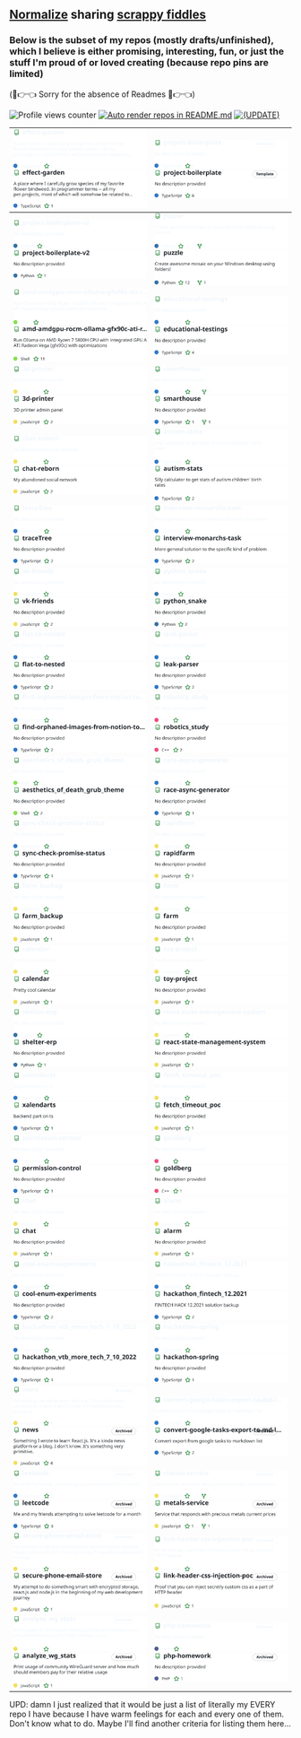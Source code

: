 ## [Normalize](https://www.todepond.com/sky/normalise-dont-share-lol/) <!-- I want to lead by example --> sharing [scrappy fiddles](https://www.todepond.com/wikiblogarden/scrappy-fiddles/sharing/normalising/live/)

### Below is the subset of my repos (mostly drafts/unfinished), which I believe is either promising, interesting, fun, or just the stuff I'm proud of or loved creating (because repo pins are limited)

(🥺👉👈 Sorry for the absence of Readmes 🥺👉👈)

![Profile views counter](https://komarev.com/ghpvc/?username=nikelborm) [![Auto render repos in README.md](https://github.com/nikelborm/nikelborm/actions/workflows/main.yml/badge.svg)](https://github.com/nikelborm/nikelborm/actions/workflows/main.yml) [![(UPDATE)](https://img.shields.io/badge/UPDATE-a82400)](https://github.com/nikelborm/nikelborm/actions/workflows/main.yml#rgh-run-workflow)

<!-- Don't edit this. GitHub Action automatically generates it -->
<!-- REPO-TABLE-INJECT-START -->
|[![effect-garden repo](https://raw.githubusercontent.com/nikelborm/nikelborm/refs/heads/main/images/nikelborm,effect-garden,dark_theme.svg)](https://github.com/nikelborm/effect-garden/#gh-dark-mode-only)[![effect-garden repo](https://raw.githubusercontent.com/nikelborm/nikelborm/refs/heads/main/images/nikelborm,effect-garden,light_theme.svg)](https://github.com/nikelborm/effect-garden/#gh-light-mode-only)|[![project-boilerplate repo](https://raw.githubusercontent.com/nikelborm/nikelborm/refs/heads/main/images/nikelborm,project-boilerplate,dark_theme.svg)](https://github.com/nikelborm/project-boilerplate/#gh-dark-mode-only)[![project-boilerplate repo](https://raw.githubusercontent.com/nikelborm/nikelborm/refs/heads/main/images/nikelborm,project-boilerplate,light_theme.svg)](https://github.com/nikelborm/project-boilerplate/#gh-light-mode-only)|
|-|-|
|[![project-boilerplate-v2 repo](https://raw.githubusercontent.com/nikelborm/nikelborm/refs/heads/main/images/nikelborm,project-boilerplate-v2,dark_theme.svg)](https://github.com/nikelborm/project-boilerplate-v2/#gh-dark-mode-only)[![project-boilerplate-v2 repo](https://raw.githubusercontent.com/nikelborm/nikelborm/refs/heads/main/images/nikelborm,project-boilerplate-v2,light_theme.svg)](https://github.com/nikelborm/project-boilerplate-v2/#gh-light-mode-only)|[![puzzle repo](https://raw.githubusercontent.com/nikelborm/nikelborm/refs/heads/main/images/nikelborm,puzzle,dark_theme.svg)](https://github.com/nikelborm/puzzle/#gh-dark-mode-only)[![puzzle repo](https://raw.githubusercontent.com/nikelborm/nikelborm/refs/heads/main/images/nikelborm,puzzle,light_theme.svg)](https://github.com/nikelborm/puzzle/#gh-light-mode-only)|
|[![amd-amdgpu-rocm-ollama-gfx90c-ati-radeon-vega-ryzen7-5800H-arch-linux repo](https://raw.githubusercontent.com/nikelborm/nikelborm/refs/heads/main/images/nikelborm,amd-amdgpu-rocm-ollama-gfx90c-ati-radeon-vega-ryzen7-5800H-arch-linux,dark_theme.svg)](https://github.com/nikelborm/amd-amdgpu-rocm-ollama-gfx90c-ati-radeon-vega-ryzen7-5800H-arch-linux/#gh-dark-mode-only)[![amd-amdgpu-rocm-ollama-gfx90c-ati-radeon-vega-ryzen7-5800H-arch-linux repo](https://raw.githubusercontent.com/nikelborm/nikelborm/refs/heads/main/images/nikelborm,amd-amdgpu-rocm-ollama-gfx90c-ati-radeon-vega-ryzen7-5800H-arch-linux,light_theme.svg)](https://github.com/nikelborm/amd-amdgpu-rocm-ollama-gfx90c-ati-radeon-vega-ryzen7-5800H-arch-linux/#gh-light-mode-only)|[![educational-testings repo](https://raw.githubusercontent.com/nikelborm/nikelborm/refs/heads/main/images/nikelborm,educational-testings,dark_theme.svg)](https://github.com/nikelborm/educational-testings/#gh-dark-mode-only)[![educational-testings repo](https://raw.githubusercontent.com/nikelborm/nikelborm/refs/heads/main/images/nikelborm,educational-testings,light_theme.svg)](https://github.com/nikelborm/educational-testings/#gh-light-mode-only)|
|[![3d-printer repo](https://raw.githubusercontent.com/nikelborm/nikelborm/refs/heads/main/images/nikelborm,3d-printer,dark_theme.svg)](https://github.com/nikelborm/3d-printer/#gh-dark-mode-only)[![3d-printer repo](https://raw.githubusercontent.com/nikelborm/nikelborm/refs/heads/main/images/nikelborm,3d-printer,light_theme.svg)](https://github.com/nikelborm/3d-printer/#gh-light-mode-only)|[![smarthouse repo](https://raw.githubusercontent.com/nikelborm/nikelborm/refs/heads/main/images/nikelborm,smarthouse,dark_theme.svg)](https://github.com/nikelborm/smarthouse/#gh-dark-mode-only)[![smarthouse repo](https://raw.githubusercontent.com/nikelborm/nikelborm/refs/heads/main/images/nikelborm,smarthouse,light_theme.svg)](https://github.com/nikelborm/smarthouse/#gh-light-mode-only)|
|[![chat-reborn repo](https://raw.githubusercontent.com/nikelborm/nikelborm/refs/heads/main/images/nikelborm,chat-reborn,dark_theme.svg)](https://github.com/nikelborm/chat-reborn/#gh-dark-mode-only)[![chat-reborn repo](https://raw.githubusercontent.com/nikelborm/nikelborm/refs/heads/main/images/nikelborm,chat-reborn,light_theme.svg)](https://github.com/nikelborm/chat-reborn/#gh-light-mode-only)|[![autism-stats repo](https://raw.githubusercontent.com/nikelborm/nikelborm/refs/heads/main/images/nikelborm,autism-stats,dark_theme.svg)](https://github.com/nikelborm/autism-stats/#gh-dark-mode-only)[![autism-stats repo](https://raw.githubusercontent.com/nikelborm/nikelborm/refs/heads/main/images/nikelborm,autism-stats,light_theme.svg)](https://github.com/nikelborm/autism-stats/#gh-light-mode-only)|
|[![traceTree repo](https://raw.githubusercontent.com/nikelborm/nikelborm/refs/heads/main/images/nikelborm,traceTree,dark_theme.svg)](https://github.com/nikelborm/traceTree/#gh-dark-mode-only)[![traceTree repo](https://raw.githubusercontent.com/nikelborm/nikelborm/refs/heads/main/images/nikelborm,traceTree,light_theme.svg)](https://github.com/nikelborm/traceTree/#gh-light-mode-only)|[![interview-monarchs-task repo](https://raw.githubusercontent.com/nikelborm/nikelborm/refs/heads/main/images/nikelborm,interview-monarchs-task,dark_theme.svg)](https://github.com/nikelborm/interview-monarchs-task/#gh-dark-mode-only)[![interview-monarchs-task repo](https://raw.githubusercontent.com/nikelborm/nikelborm/refs/heads/main/images/nikelborm,interview-monarchs-task,light_theme.svg)](https://github.com/nikelborm/interview-monarchs-task/#gh-light-mode-only)|
|[![vk-friends repo](https://raw.githubusercontent.com/nikelborm/nikelborm/refs/heads/main/images/nikelborm,vk-friends,dark_theme.svg)](https://github.com/nikelborm/vk-friends/#gh-dark-mode-only)[![vk-friends repo](https://raw.githubusercontent.com/nikelborm/nikelborm/refs/heads/main/images/nikelborm,vk-friends,light_theme.svg)](https://github.com/nikelborm/vk-friends/#gh-light-mode-only)|[![python_snake repo](https://raw.githubusercontent.com/nikelborm/nikelborm/refs/heads/main/images/nikelborm,python_snake,dark_theme.svg)](https://github.com/nikelborm/python_snake/#gh-dark-mode-only)[![python_snake repo](https://raw.githubusercontent.com/nikelborm/nikelborm/refs/heads/main/images/nikelborm,python_snake,light_theme.svg)](https://github.com/nikelborm/python_snake/#gh-light-mode-only)|
|[![flat-to-nested repo](https://raw.githubusercontent.com/nikelborm/nikelborm/refs/heads/main/images/nikelborm,flat-to-nested,dark_theme.svg)](https://github.com/nikelborm/flat-to-nested/#gh-dark-mode-only)[![flat-to-nested repo](https://raw.githubusercontent.com/nikelborm/nikelborm/refs/heads/main/images/nikelborm,flat-to-nested,light_theme.svg)](https://github.com/nikelborm/flat-to-nested/#gh-light-mode-only)|[![leak-parser repo](https://raw.githubusercontent.com/nikelborm/nikelborm/refs/heads/main/images/nikelborm,leak-parser,dark_theme.svg)](https://github.com/nikelborm/leak-parser/#gh-dark-mode-only)[![leak-parser repo](https://raw.githubusercontent.com/nikelborm/nikelborm/refs/heads/main/images/nikelborm,leak-parser,light_theme.svg)](https://github.com/nikelborm/leak-parser/#gh-light-mode-only)|
|[![find-orphaned-images-from-notion-to-obsidian-import repo](https://raw.githubusercontent.com/nikelborm/nikelborm/refs/heads/main/images/nikelborm,find-orphaned-images-from-notion-to-obsidian-import,dark_theme.svg)](https://github.com/nikelborm/find-orphaned-images-from-notion-to-obsidian-import/#gh-dark-mode-only)[![find-orphaned-images-from-notion-to-obsidian-import repo](https://raw.githubusercontent.com/nikelborm/nikelborm/refs/heads/main/images/nikelborm,find-orphaned-images-from-notion-to-obsidian-import,light_theme.svg)](https://github.com/nikelborm/find-orphaned-images-from-notion-to-obsidian-import/#gh-light-mode-only)|[![robotics_study repo](https://raw.githubusercontent.com/nikelborm/nikelborm/refs/heads/main/images/nikelborm,robotics_study,dark_theme.svg)](https://github.com/nikelborm/robotics_study/#gh-dark-mode-only)[![robotics_study repo](https://raw.githubusercontent.com/nikelborm/nikelborm/refs/heads/main/images/nikelborm,robotics_study,light_theme.svg)](https://github.com/nikelborm/robotics_study/#gh-light-mode-only)|
|[![aesthetics_of_death_grub_theme repo](https://raw.githubusercontent.com/nikelborm/nikelborm/refs/heads/main/images/nikelborm,aesthetics_of_death_grub_theme,dark_theme.svg)](https://github.com/nikelborm/aesthetics_of_death_grub_theme/#gh-dark-mode-only)[![aesthetics_of_death_grub_theme repo](https://raw.githubusercontent.com/nikelborm/nikelborm/refs/heads/main/images/nikelborm,aesthetics_of_death_grub_theme,light_theme.svg)](https://github.com/nikelborm/aesthetics_of_death_grub_theme/#gh-light-mode-only)|[![race-async-generator repo](https://raw.githubusercontent.com/nikelborm/nikelborm/refs/heads/main/images/nikelborm,race-async-generator,dark_theme.svg)](https://github.com/nikelborm/race-async-generator/#gh-dark-mode-only)[![race-async-generator repo](https://raw.githubusercontent.com/nikelborm/nikelborm/refs/heads/main/images/nikelborm,race-async-generator,light_theme.svg)](https://github.com/nikelborm/race-async-generator/#gh-light-mode-only)|
|[![sync-check-promise-status repo](https://raw.githubusercontent.com/nikelborm/nikelborm/refs/heads/main/images/nikelborm,sync-check-promise-status,dark_theme.svg)](https://github.com/nikelborm/sync-check-promise-status/#gh-dark-mode-only)[![sync-check-promise-status repo](https://raw.githubusercontent.com/nikelborm/nikelborm/refs/heads/main/images/nikelborm,sync-check-promise-status,light_theme.svg)](https://github.com/nikelborm/sync-check-promise-status/#gh-light-mode-only)|[![rapidfarm repo](https://raw.githubusercontent.com/nikelborm/nikelborm/refs/heads/main/images/nikelborm,rapidfarm,dark_theme.svg)](https://github.com/nikelborm/rapidfarm/#gh-dark-mode-only)[![rapidfarm repo](https://raw.githubusercontent.com/nikelborm/nikelborm/refs/heads/main/images/nikelborm,rapidfarm,light_theme.svg)](https://github.com/nikelborm/rapidfarm/#gh-light-mode-only)|
|[![farm_backup repo](https://raw.githubusercontent.com/nikelborm/nikelborm/refs/heads/main/images/nikelborm,farm_backup,dark_theme.svg)](https://github.com/nikelborm/farm_backup/#gh-dark-mode-only)[![farm_backup repo](https://raw.githubusercontent.com/nikelborm/nikelborm/refs/heads/main/images/nikelborm,farm_backup,light_theme.svg)](https://github.com/nikelborm/farm_backup/#gh-light-mode-only)|[![farm repo](https://raw.githubusercontent.com/nikelborm/nikelborm/refs/heads/main/images/nikelborm,farm,dark_theme.svg)](https://github.com/nikelborm/farm/#gh-dark-mode-only)[![farm repo](https://raw.githubusercontent.com/nikelborm/nikelborm/refs/heads/main/images/nikelborm,farm,light_theme.svg)](https://github.com/nikelborm/farm/#gh-light-mode-only)|
|[![calendar repo](https://raw.githubusercontent.com/nikelborm/nikelborm/refs/heads/main/images/nikelborm,calendar,dark_theme.svg)](https://github.com/nikelborm/calendar/#gh-dark-mode-only)[![calendar repo](https://raw.githubusercontent.com/nikelborm/nikelborm/refs/heads/main/images/nikelborm,calendar,light_theme.svg)](https://github.com/nikelborm/calendar/#gh-light-mode-only)|[![toy-project repo](https://raw.githubusercontent.com/nikelborm/nikelborm/refs/heads/main/images/nikelborm,toy-project,dark_theme.svg)](https://github.com/nikelborm/toy-project/#gh-dark-mode-only)[![toy-project repo](https://raw.githubusercontent.com/nikelborm/nikelborm/refs/heads/main/images/nikelborm,toy-project,light_theme.svg)](https://github.com/nikelborm/toy-project/#gh-light-mode-only)|
|[![shelter-erp repo](https://raw.githubusercontent.com/nikelborm/nikelborm/refs/heads/main/images/nikelborm,shelter-erp,dark_theme.svg)](https://github.com/nikelborm/shelter-erp/#gh-dark-mode-only)[![shelter-erp repo](https://raw.githubusercontent.com/nikelborm/nikelborm/refs/heads/main/images/nikelborm,shelter-erp,light_theme.svg)](https://github.com/nikelborm/shelter-erp/#gh-light-mode-only)|[![react-state-management-system repo](https://raw.githubusercontent.com/nikelborm/nikelborm/refs/heads/main/images/nikelborm,react-state-management-system,dark_theme.svg)](https://github.com/nikelborm/react-state-management-system/#gh-dark-mode-only)[![react-state-management-system repo](https://raw.githubusercontent.com/nikelborm/nikelborm/refs/heads/main/images/nikelborm,react-state-management-system,light_theme.svg)](https://github.com/nikelborm/react-state-management-system/#gh-light-mode-only)|
|[![xalendarts repo](https://raw.githubusercontent.com/nikelborm/nikelborm/refs/heads/main/images/nikelborm,xalendarts,dark_theme.svg)](https://github.com/nikelborm/xalendarts/#gh-dark-mode-only)[![xalendarts repo](https://raw.githubusercontent.com/nikelborm/nikelborm/refs/heads/main/images/nikelborm,xalendarts,light_theme.svg)](https://github.com/nikelborm/xalendarts/#gh-light-mode-only)|[![fetch_timeout_poc repo](https://raw.githubusercontent.com/nikelborm/nikelborm/refs/heads/main/images/nikelborm,fetch_timeout_poc,dark_theme.svg)](https://github.com/nikelborm/fetch_timeout_poc/#gh-dark-mode-only)[![fetch_timeout_poc repo](https://raw.githubusercontent.com/nikelborm/nikelborm/refs/heads/main/images/nikelborm,fetch_timeout_poc,light_theme.svg)](https://github.com/nikelborm/fetch_timeout_poc/#gh-light-mode-only)|
|[![permission-control repo](https://raw.githubusercontent.com/nikelborm/nikelborm/refs/heads/main/images/nikelborm,permission-control,dark_theme.svg)](https://github.com/nikelborm/permission-control/#gh-dark-mode-only)[![permission-control repo](https://raw.githubusercontent.com/nikelborm/nikelborm/refs/heads/main/images/nikelborm,permission-control,light_theme.svg)](https://github.com/nikelborm/permission-control/#gh-light-mode-only)|[![goldberg repo](https://raw.githubusercontent.com/nikelborm/nikelborm/refs/heads/main/images/nikelborm,goldberg,dark_theme.svg)](https://github.com/nikelborm/goldberg/#gh-dark-mode-only)[![goldberg repo](https://raw.githubusercontent.com/nikelborm/nikelborm/refs/heads/main/images/nikelborm,goldberg,light_theme.svg)](https://github.com/nikelborm/goldberg/#gh-light-mode-only)|
|[![chat repo](https://raw.githubusercontent.com/nikelborm/nikelborm/refs/heads/main/images/nikelborm,chat,dark_theme.svg)](https://github.com/nikelborm/chat/#gh-dark-mode-only)[![chat repo](https://raw.githubusercontent.com/nikelborm/nikelborm/refs/heads/main/images/nikelborm,chat,light_theme.svg)](https://github.com/nikelborm/chat/#gh-light-mode-only)|[![alarm repo](https://raw.githubusercontent.com/nikelborm/nikelborm/refs/heads/main/images/nikelborm,alarm,dark_theme.svg)](https://github.com/nikelborm/alarm/#gh-dark-mode-only)[![alarm repo](https://raw.githubusercontent.com/nikelborm/nikelborm/refs/heads/main/images/nikelborm,alarm,light_theme.svg)](https://github.com/nikelborm/alarm/#gh-light-mode-only)|
|[![cool-enum-experiments repo](https://raw.githubusercontent.com/nikelborm/nikelborm/refs/heads/main/images/nikelborm,cool-enum-experiments,dark_theme.svg)](https://github.com/nikelborm/cool-enum-experiments/#gh-dark-mode-only)[![cool-enum-experiments repo](https://raw.githubusercontent.com/nikelborm/nikelborm/refs/heads/main/images/nikelborm,cool-enum-experiments,light_theme.svg)](https://github.com/nikelborm/cool-enum-experiments/#gh-light-mode-only)|[![hackathon_fintech_12.2021 repo](https://raw.githubusercontent.com/nikelborm/nikelborm/refs/heads/main/images/nikelborm,hackathon_fintech_12.2021,dark_theme.svg)](https://github.com/nikelborm/hackathon_fintech_12.2021/#gh-dark-mode-only)[![hackathon_fintech_12.2021 repo](https://raw.githubusercontent.com/nikelborm/nikelborm/refs/heads/main/images/nikelborm,hackathon_fintech_12.2021,light_theme.svg)](https://github.com/nikelborm/hackathon_fintech_12.2021/#gh-light-mode-only)|
|[![hackathon_vtb_more_tech_7_10_2022 repo](https://raw.githubusercontent.com/nikelborm/nikelborm/refs/heads/main/images/nikelborm,hackathon_vtb_more_tech_7_10_2022,dark_theme.svg)](https://github.com/nikelborm/hackathon_vtb_more_tech_7_10_2022/#gh-dark-mode-only)[![hackathon_vtb_more_tech_7_10_2022 repo](https://raw.githubusercontent.com/nikelborm/nikelborm/refs/heads/main/images/nikelborm,hackathon_vtb_more_tech_7_10_2022,light_theme.svg)](https://github.com/nikelborm/hackathon_vtb_more_tech_7_10_2022/#gh-light-mode-only)|[![hackathon-spring repo](https://raw.githubusercontent.com/nikelborm/nikelborm/refs/heads/main/images/nikelborm,hackathon-spring,dark_theme.svg)](https://github.com/nikelborm/hackathon-spring/#gh-dark-mode-only)[![hackathon-spring repo](https://raw.githubusercontent.com/nikelborm/nikelborm/refs/heads/main/images/nikelborm,hackathon-spring,light_theme.svg)](https://github.com/nikelborm/hackathon-spring/#gh-light-mode-only)|
|[![news repo](https://raw.githubusercontent.com/nikelborm/nikelborm/refs/heads/main/images/nikelborm,news,dark_theme.svg)](https://github.com/nikelborm/news/#gh-dark-mode-only)[![news repo](https://raw.githubusercontent.com/nikelborm/nikelborm/refs/heads/main/images/nikelborm,news,light_theme.svg)](https://github.com/nikelborm/news/#gh-light-mode-only)|[![convert-google-tasks-export-to-md-list repo](https://raw.githubusercontent.com/nikelborm/nikelborm/refs/heads/main/images/nikelborm,convert-google-tasks-export-to-md-list,dark_theme.svg)](https://github.com/nikelborm/convert-google-tasks-export-to-md-list/#gh-dark-mode-only)[![convert-google-tasks-export-to-md-list repo](https://raw.githubusercontent.com/nikelborm/nikelborm/refs/heads/main/images/nikelborm,convert-google-tasks-export-to-md-list,light_theme.svg)](https://github.com/nikelborm/convert-google-tasks-export-to-md-list/#gh-light-mode-only)|
|[![leetcode repo](https://raw.githubusercontent.com/nikelborm/nikelborm/refs/heads/main/images/nikelborm,leetcode,dark_theme.svg)](https://github.com/nikelborm/leetcode/#gh-dark-mode-only)[![leetcode repo](https://raw.githubusercontent.com/nikelborm/nikelborm/refs/heads/main/images/nikelborm,leetcode,light_theme.svg)](https://github.com/nikelborm/leetcode/#gh-light-mode-only)|[![metals-service repo](https://raw.githubusercontent.com/nikelborm/nikelborm/refs/heads/main/images/nikelborm,metals-service,dark_theme.svg)](https://github.com/nikelborm/metals-service/#gh-dark-mode-only)[![metals-service repo](https://raw.githubusercontent.com/nikelborm/nikelborm/refs/heads/main/images/nikelborm,metals-service,light_theme.svg)](https://github.com/nikelborm/metals-service/#gh-light-mode-only)|
|[![secure-phone-email-store repo](https://raw.githubusercontent.com/nikelborm/nikelborm/refs/heads/main/images/nikelborm,secure-phone-email-store,dark_theme.svg)](https://github.com/nikelborm/secure-phone-email-store/#gh-dark-mode-only)[![secure-phone-email-store repo](https://raw.githubusercontent.com/nikelborm/nikelborm/refs/heads/main/images/nikelborm,secure-phone-email-store,light_theme.svg)](https://github.com/nikelborm/secure-phone-email-store/#gh-light-mode-only)|[![link-header-css-injection-poc repo](https://raw.githubusercontent.com/nikelborm/nikelborm/refs/heads/main/images/nikelborm,link-header-css-injection-poc,dark_theme.svg)](https://github.com/nikelborm/link-header-css-injection-poc/#gh-dark-mode-only)[![link-header-css-injection-poc repo](https://raw.githubusercontent.com/nikelborm/nikelborm/refs/heads/main/images/nikelborm,link-header-css-injection-poc,light_theme.svg)](https://github.com/nikelborm/link-header-css-injection-poc/#gh-light-mode-only)|
|[![analyze_wg_stats repo](https://raw.githubusercontent.com/nikelborm/nikelborm/refs/heads/main/images/nikelborm,analyze_wg_stats,dark_theme.svg)](https://github.com/nikelborm/analyze_wg_stats/#gh-dark-mode-only)[![analyze_wg_stats repo](https://raw.githubusercontent.com/nikelborm/nikelborm/refs/heads/main/images/nikelborm,analyze_wg_stats,light_theme.svg)](https://github.com/nikelborm/analyze_wg_stats/#gh-light-mode-only)|[![php-homework repo](https://raw.githubusercontent.com/nikelborm/nikelborm/refs/heads/main/images/nikelborm,php-homework,dark_theme.svg)](https://github.com/nikelborm/php-homework/#gh-dark-mode-only)[![php-homework repo](https://raw.githubusercontent.com/nikelborm/nikelborm/refs/heads/main/images/nikelborm,php-homework,light_theme.svg)](https://github.com/nikelborm/php-homework/#gh-light-mode-only)|
<!-- REPO-TABLE-INJECT-END -->

UPD: damn I just realized that it would be just a list of literally my EVERY repo I have because I have warm feelings for each and every one of them. Don't know what to do. Maybe I'll find another criteria for listing them here...
